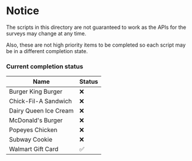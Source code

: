 # Notice
The scripts in this directory are not guaranteed to work as the APIs for the surveys may change at any time.

Also, these are not high priority items to be completed so each script may be in a different completion state.

### Current completion status
| Name                  | Status |
| --------------------- | ------ |
| Burger King Burger    | ❌    |
| Chick-Fil-A Sandwich  | ❌    |
| Dairy Queen Ice Cream | ❌    |
| McDonald's Burger     | ❌    |
| Popeyes Chicken       | ❌    |
| Subway Cookie         | ❌    |
| Walmart Gift Card     | ✅    |